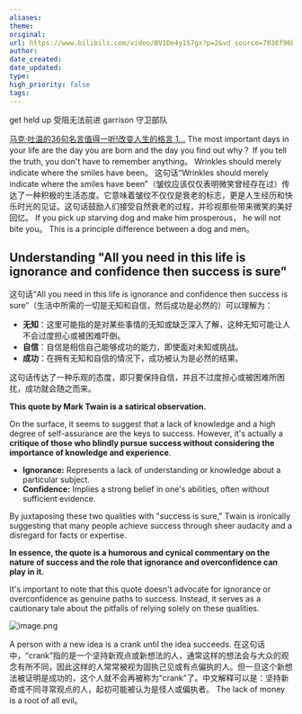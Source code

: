 ```yaml
---
aliases: 
theme: 
original: 
url: https://www.bilibili.com/video/BV1De4y1S7gx?p=2&vd_source=7038f96b6bb3b14743531b102b109c43
author: 
date_created: 
date_updated: 
type: 
high_priority: false
tags:
---
```

get held up 受阻无法前进
garrison 守卫部队

[马克·吐温的36句名言值得一听!改变人生的格言 1...](https://www.bilibili.com/video/BV1De4y1S7gx?p=2&vd_source=7038f96b6bb3b14743531b102b109c43)
The most important days in your life are the day you are born and the day you find out why？
If you tell the truth, you don't have to remember anything。
Wrinkles should merely indicate where the smiles have been。
这句话“Wrinkles should merely indicate where the smiles have been”（皱纹应该仅仅表明微笑曾经存在过）传达了一种积极的生活态度。它意味着皱纹不仅仅是衰老的标志，更是人生经历和快乐时光的见证。这句话鼓励人们接受自然衰老的过程，并珍视那些带来微笑的美好回忆。
If you pick up starving dog and make him prosperous， he will not bite you。 This is a principle difference between a dog and men。


## Understanding "All you need in this life is ignorance and confidence then success is sure"

这句话“All you need in this life is ignorance and confidence then success is sure”（生活中所需的一切是无知和自信，然后成功是必然的）可以理解为：

- **无知**：这里可能指的是对某些事情的无知或缺乏深入了解，这种无知可能让人不会过度担心或被困难吓倒。
- **自信**：自信是相信自己能够成功的能力，即使面对未知或挑战。
- **成功**：在拥有无知和自信的情况下，成功被认为是必然的结果。

这句话传达了一种乐观的态度，即只要保持自信，并且不过度担心或被困难所困扰，成功就会随之而来。

**This quote by Mark Twain is a satirical observation.**

On the surface, it seems to suggest that a lack of knowledge and a high degree of self-assurance are the keys to success. However, it's actually a **critique of those who blindly pursue success without considering the importance of knowledge and experience**.

- **Ignorance:** Represents a lack of understanding or knowledge about a particular subject.
- **Confidence:** Implies a strong belief in one's abilities, often without sufficient evidence.

By juxtaposing these two qualities with "success is sure," Twain is ironically suggesting that many people achieve success through sheer audacity and a disregard for facts or expertise.

**In essence, the quote is a humorous and cynical commentary on the nature of success and the role that ignorance and overconfidence can play in it.**

It's important to note that this quote doesn't advocate for ignorance or overconfidence as genuine paths to success. Instead, it serves as a cautionary tale about the pitfalls of relying solely on these qualities.

![image.png](https://cdn.jsdelivr.net/gh/duanbiao2000/BlogGallery@main/picture/20240816181557.png)

A person with a new idea is a crank until the idea succeeds.
在这句话中，“crank”指的是一个坚持新观点或新想法的人，通常这样的想法会与大众的观念有所不同，因此这样的人常常被视为固执己见或有点偏执的人。但一旦这个新想法被证明是成功的，这个人就不会再被称为“crank”了。中文解释可以是：坚持新奇或不同寻常观点的人，起初可能被认为是怪人或偏执者。
The lack of money is a root of all evil。